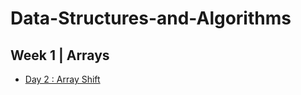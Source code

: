 # Data-Structures-and-Algorithms

## Week 1 | Arrays

- [Day 2 : Array Shift](./assets/README/ArrayShift_README.md)
